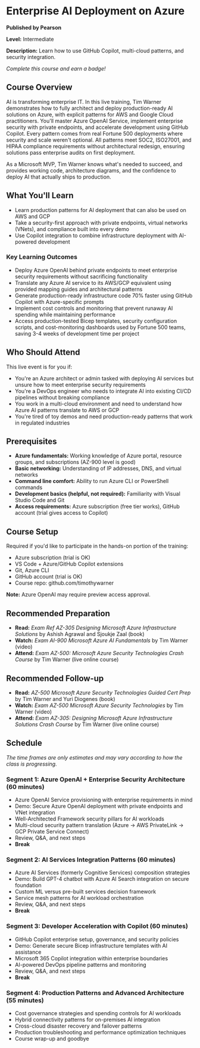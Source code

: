 # Enterprise AI Deployment on Azure

**Published by Pearson**

**Level:** Intermediate

**Description:** Learn how to use GitHub Copilot, multi-cloud patterns, and security integration.

*Complete this course and earn a badge!*

## Course Overview

AI is transforming enterprise IT. In this live training, Tim Warner demonstrates how to fully architect and deploy production-ready AI solutions on Azure, with explicit patterns for AWS and Google Cloud practitioners. You'll master Azure OpenAI Service, implement enterprise security with private endpoints, and accelerate development using GitHub Copilot. Every pattern comes from real Fortune 500 deployments where security and scale weren't optional. All patterns meet SOC2, ISO27001, and HIPAA compliance requirements without architectural redesign, ensuring solutions pass enterprise audits on first deployment.

As a Microsoft MVP, Tim Warner knows what's needed to succeed, and provides working code, architecture diagrams, and the confidence to deploy AI that actually ships to production.

## What You'll Learn

- Learn production patterns for AI deployment that can also be used on AWS and GCP
- Take a security-first approach with private endpoints, virtual networks (VNets), and compliance built into every demo
- Use Copilot integration to combine infrastructure deployment with AI-powered development

### Key Learning Outcomes

- Deploy Azure OpenAI behind private endpoints to meet enterprise security requirements without sacrificing functionality
- Translate any Azure AI service to its AWS/GCP equivalent using provided mapping guides and architectural patterns
- Generate production-ready infrastructure code 70% faster using GitHub Copilot with Azure-specific prompts
- Implement cost controls and monitoring that prevent runaway AI spending while maintaining performance
- Access production-tested Bicep templates, security configuration scripts, and cost-monitoring dashboards used by Fortune 500 teams, saving 3-4 weeks of development time per project

## Who Should Attend

This live event is for you if:

- You're an Azure architect or admin tasked with deploying AI services but unsure how to meet enterprise security requirements
- You're a DevOps engineer who needs to integrate AI into existing CI/CD pipelines without breaking compliance
- You work in a multi-cloud environment and need to understand how Azure AI patterns translate to AWS or GCP
- You're tired of toy demos and need production-ready patterns that work in regulated industries

## Prerequisites

- **Azure fundamentals:** Working knowledge of Azure portal, resource groups, and subscriptions (AZ-900 level is good)
- **Basic networking:** Understanding of IP addresses, DNS, and virtual networks
- **Command line comfort:** Ability to run Azure CLI or PowerShell commands
- **Development basics (helpful, not required):** Familiarity with Visual Studio Code and Git
- **Access requirements:** Azure subscription (free tier works), GitHub account (trial gives access to Copilot)

## Course Setup

Required if you'd like to participate in the hands-on portion of the training:

- Azure subscription (trial is OK)
- VS Code + Azure/GitHub Copilot extensions
- Git, Azure CLI
- GitHub account (trial is OK)
- Course repo: github.com/timothywarner

**Note:** Azure OpenAI may require preview access approval.

## Recommended Preparation

- **Read:** *Exam Ref AZ-305 Designing Microsoft Azure Infrastructure Solutions* by Ashish Agrawal and Sjoukje Zaal (book)
- **Watch:** *Exam AI-900 Microsoft Azure AI Fundamentals* by Tim Warner (video)
- **Attend:** *Exam AZ-500: Microsoft Azure Security Technologies Crash Course* by Tim Warner (live online course)

## Recommended Follow-up

- **Read:** *AZ-500 Microsoft Azure Security Technologies Guided Cert Prep* by Tim Warner and Yuri Diogenes (book)
- **Watch:** *Exam AZ-500 Microsoft Azure Security Technologies* by Tim Warner (video)
- **Attend:** *Exam AZ-305: Designing Microsoft Azure Infrastructure Solutions Crash Course* by Tim Warner (live online course)

## Schedule

*The time frames are only estimates and may vary according to how the class is progressing.*

### Segment 1: Azure OpenAI + Enterprise Security Architecture (60 minutes)

- Azure OpenAI Service provisioning with enterprise requirements in mind
- Demo: Secure Azure OpenAI deployment with private endpoints and VNet integration
- Well-Architected Framework security pillars for AI workloads
- Multi-cloud security pattern translation (Azure → AWS PrivateLink → GCP Private Service Connect)
- Review, Q&A, and next steps
- **Break**

### Segment 2: AI Services Integration Patterns (60 minutes)

- Azure AI Services (formerly Cognitive Services) composition strategies
- Demo: Build GPT-4 chatbot with Azure AI Search integration on secure foundation
- Custom ML versus pre-built services decision framework
- Service mesh patterns for AI workload orchestration
- Review, Q&A, and next steps
- **Break**

### Segment 3: Developer Acceleration with Copilot (60 minutes)

- GitHub Copilot enterprise setup, governance, and security policies
- Demo: Generate secure Bicep infrastructure templates with AI assistance
- Microsoft 365 Copilot integration within enterprise boundaries
- AI-powered DevOps pipeline patterns and monitoring
- Review, Q&A, and next steps
- **Break**

### Segment 4: Production Patterns and Advanced Architecture (55 minutes)

- Cost governance strategies and spending controls for AI workloads
- Hybrid connectivity patterns for on-premises AI integration
- Cross-cloud disaster recovery and failover patterns
- Production troubleshooting and performance optimization techniques
- Course wrap-up and goodbye
